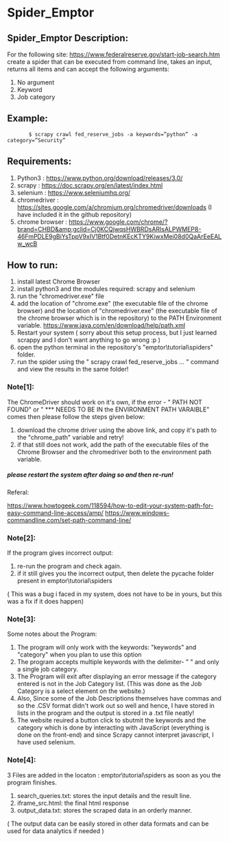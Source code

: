 # Spider_Emptor

## Spider_Emptor  Description:
For the following site: https://www.federalreserve.gov/start-job-search.htm create a spider that can be executed from command line, takes an input, returns all items and can accept the following arguments: 
1) No argument 
2) Keyword 
3) Job category   
## Example:  
           $ scrapy crawl fed_reserve_jobs -a keywords=”python” -a category=”Security”  

## Requirements:  
1) Python3 : https://www.python.org/download/releases/3.0/ 
2) scrapy : https://doc.scrapy.org/en/latest/index.html 
3) selenium : https://www.seleniumhq.org/ 
4) chromedriver : https://sites.google.com/a/chromium.org/chromedriver/downloads
(I have included it in the github repository) 
5) chrome browser :  https://www.google.com/chrome/?brand=CHBD&amp;gclid=Cj0KCQjwqsHWBRDsARIsALPWMEP8-46FmPDLE9gBiYsTppV9xIV1Btf0DetnKEcKTY9KiwxMei08d0QaArEeEALw_wcB  

## How to run: 
1) install latest Chrome Browser 
2) install python3 and the modules required: scrapy and selenium 
4) run the "chromedriver.exe" file
5) add the location of "chrome.exe" (the executable file of the chrome browser) and the location of "chromedriver.exe" (the executable file of the chrome browser which is in the repository) to the PATH Environment variable. https://www.java.com/en/download/help/path.xml
6) Restart your system ( sorry about this setup process, but I just learned scrappy and I don't want anything to go wrong :p )
7) open the python terminal in the repository's "emptor\tutorial\spiders" folder.
8) run the spider using the " scrapy crawl fed_reserve_jobs *...* " command and view the results in the same folder!

### Note[1]: 
The ChromeDriver should work on it's own, if the error - " PATH NOT FOUND" or " *** NEEDS TO BE IN the ENVIRONMENT PATH VARAIBLE" comes then please follow the steps given below:
1) download the chrome driver using the above link, and copy it's path to the "chrome_path" variable and retry!
2) if that still does not work, add the path of the executable files of the Chrome Browser and the chromedriver both to the environment path variable.

##### please restart the system after doing so and then re-run!
Referal:

https://www.howtogeek.com/118594/how-to-edit-your-system-path-for-easy-command-line-access/amp/
https://www.windows-commandline.com/set-path-command-line/

### Note[2]:
If the program gives incorrect output:
1) re-run the program and check again.
2) if it still gives you the incorrect output, then delete the pycache folder present in emptor\tutorial\spiders

( This was a bug i faced in my system, does not have to be in yours, but this was a fix if it does happen)

### Note[3]:
Some notes about the Program:
1) The program will only work with the keywords: "keywords" and "category" when you plan to use this option
2) The program accepts multiple keywords with the delimiter- " " and only a single job category.
3) The Program will exit after displaying an error message if the category entered is not in the Job Category list.
(This was done as the Job Category is a select element on the website.) 
4) Also, Since some of the Job Descriptions themselves have commas and so the .CSV format didn't work out so well and hence, I have stored in lists in the program and the output is stored in a .txt file neatly!
5) The website reuired a button click to sbutmit the keywords and the category which is done by interacting with JavaScript (everything is done on the front-end) and since Scrapy cannot interpret javascript, I have used selenium. 

### Note[4]: 
3 Files are added in the locaton : emptor\tutorial\spiders as soon as you the program finishes. 
1) search_queries.txt: stores the input details and the result line.
2) iframe_src.html: the final html response
3) output_data.txt: stores the scraped data in an orderly manner. 

( The output data can be easily stored in other data formats and can be used for data analytics if needed )
